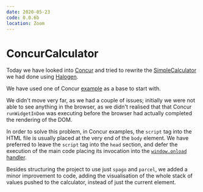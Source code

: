 ```yaml
---
date: 2020-05-23
code: 0.0.6b
location: Zoom
---
```


# ConcurCalculator

Today we have looked into [Concur](https://github.com/purescript-concur/purescript-concur-react) and tried to rewrite the [SimpleCalculator](https://github.com/MeetLambda/simpleCalculator) we had done using [Halogen](https://github.com/purescript-halogen/purescript-halogen).

We have used one of Concur [example](https://github.com/purescript-concur/purescript-concur-react/blob/master/examples/src/Test/Calc.purs) as a base to start with.

We didn't move very far, as we had a couple of issues; initially we were not able to see anything in the browser, as we didn't realised that that Concur `runWidgetInDom` was executing before the browser had actually completed the rendering of the DOM.

In order to solve this problem, in Concur examples, the `script` tag into the HTML file is usually placed at the very end of the `body` element. We have preferred to leave the `script` tag into the `head` section, and defer the execution of the main code placing its invocation into the [`window.onload` handler](https://github.com/MeetLambda/ConcurCalculator/blob/3357a5b054cebcb4ba5911212dc9439ec7db076e/src/purescript/_main.js#L33).

Besides structuring the project to use just `spago` and `parcel`, we added a minor improvement to code, adding the visualisation of the whole stack of values pushed to the calculator, instead of just the current element.